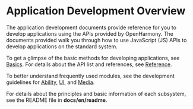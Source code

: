 # Application Development Overview<a name="EN-US_TOPIC_0000001162242674"></a>

The application development documents provide reference for you to develop applications using the APIs provided by OpenHarmony. The documents provided walk you through how to use JavaScript \(JS\) APIs to develop applications on the standard system.

To get a glimpse of the basic methods for developing applications, see  [Basics](quick-start/start-overview.md). For details about the API list and references, see  [Reference](reference/apis/js-apis-featureAbility.md).

To better understand frequently used modules, see the development guidelines for  [Ability](ability/ability-brief.md), [UI](ui/arkui-overview.md),  and [Media](media/audio-overview.md).

For details about the principles and basic information of each subsystem, see the README file in  **docs/en/readme**.

